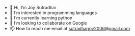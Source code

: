 - 👋 Hi, I’m Joy Sutradhar 
- 👀 I’m interested in programming languages
- 🌱 I’m currently learning python 
- 💞️ I’m looking to collaborate on Google 
- 📫 How to reach me email at sutradharjoy2006@gmail.com

<!---
Joy3301/Joy3301 is a ✨ special ✨ repository because its `README.md` (this file) appears on your GitHub profile.
You can click the Preview link to take a look at your changes.
--->
